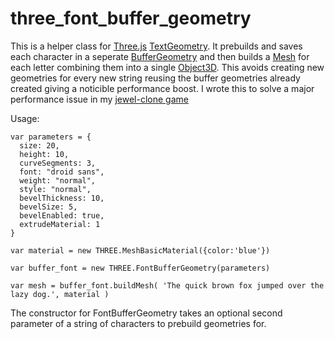 # three_font_buffer_geometry

This is a helper class for [Three.js](http://threejs.org) [TextGeometry](http://threejs.org/docs/#Reference/Extras.Geometries/TextGeometry).  It prebuilds and saves each character in a seperate [BufferGeometry](http://threejs.org/docs/#Reference/Core/BufferGeometry) and then builds a [Mesh](http://threejs.org/docs/#Reference/Objects/Mesh) for each letter combining them into a single [Object3D](http://threejs.org/docs/#Reference/Core/Object3D).  This avoids creating new geometries for every new string reusing the buffer geometries already created giving a noticible performance boost. I wrote this to solve a major performance issue in my [jewel-clone game](https://github.com/jeremy-brenner/jewel-clone)

Usage: 

    var parameters = {
      size: 20,
      height: 10,
      curveSegments: 3,
      font: "droid sans",
      weight: "normal",
      style: "normal",
      bevelThickness: 10,
      bevelSize: 5,
      bevelEnabled: true,
      extrudeMaterial: 1
    }

    var material = new THREE.MeshBasicMaterial({color:'blue'})

    var buffer_font = new THREE.FontBufferGeometry(parameters)

    var mesh = buffer_font.buildMesh( 'The quick brown fox jumped over the lazy dog.', material )


The constructor for FontBufferGeometry takes an optional second parameter of a string of characters to prebuild geometries for.